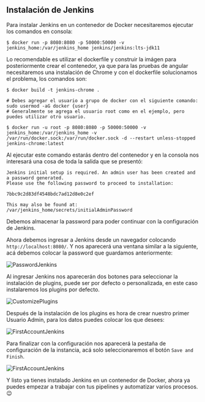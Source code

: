 
## Instalación de Jenkins

Para instalar Jenkins en un contenedor de Docker necesitaremos ejecutar los comandos en consola:

```
$ docker run -p 8080:8080 -p 50000:50000 -v jenkins_home:/var/jenkins_home jenkins/jenkins:lts-jdk11
```

Lo recomendable es utilizar el dockerfile y construir la imágen para posteriormente crear el contenedor, ya que para las pruebas de angular necesitaremos una instalación de Chrome y con el dockerfile solucionamos el problema, los comandos son:

```
$ docker build -t jenkins-chrome .

# Debes agregar el usuario a grupo de docker con el siguiente comando: sudo usermod -aG docker {user}
# Generalmente se agrega el usuario root como en el ejemplo, pero puedes utilizar otro usuario.

$ docker run -u root -p 8080:8080 -p 50000:50000 -v jenkins_home:/var/jenkins_home -v /var/run/docker.sock:/var/run/docker.sock -d --restart unless-stopped jenkins-chrome:latest
```

Al ejecutar este comando estarás dentro del contenedor y en la consola nos interesará una cosa de toda la salida que se presentó:

```
Jenkins initial setup is required. An admin user has been created and a password generated.
Please use the following password to proceed to installation:

7bbc9c2d83df4548bdc7ad12d8e0c2ef

This may also be found at: /var/jenkins_home/secrets/initialAdminPassword
```

Debemos almacenar la password para poder continuar con la configuración de Jenkins. 

Ahora debemos ingresar a Jenkins desde un navegador colocando ```http://localhost:8080/```. Y nos aparecerá una ventana similar a la siguiente, acá debemos colocar la password que guardamos anteriormente:

![PasswordJenkins](https://www.jenkins.io/doc/book/resources/tutorials/setup-jenkins-02-unlock-jenkins-page.png)

Al ingresar Jenkins nos aparecerán dos botones para seleccionar la instalación de plugins, puede ser por defecto o personalizada, en este caso instalaremos los plugins por defecto.

![CustomizePlugins](https://www.prado.lt/wp-content/uploads/2019/12/Customize_Jenkins.png)

Después de la instalación de los plugins es hora de crear nuestro primer Usuario Admin, para los datos puedes colocar los que desees:

![FirstAccountJenkins](https://www.linuxcloudvps.com/blog/wp-content/uploads/2021/06/jenkins-installation-on-ubuntu-20.04.png)

Para finalizar con la configuración nos aparecerá la pestaña de configuración de la instancia, acá solo seleccionaremos el botón ```Save and Finish```.

![FirstAccountJenkins](https://i.ibb.co/xXwm7Rj/p4.png)

Y listo ya tienes instalado Jenkins en un contenedor de Docker, ahora ya puedes empezar a trabajar con tus pipelines y automatizar varios procesos. 😉
